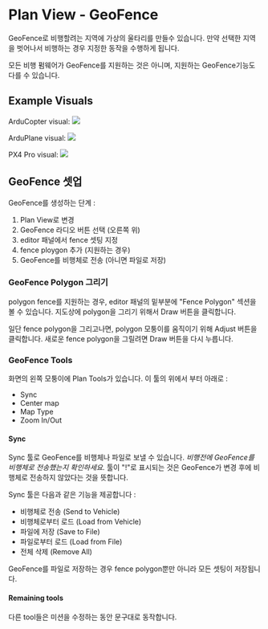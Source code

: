 # Plan View - GeoFence
GeoFence로 비행할려는 지역에 가상의 울타리를 만들수 있습니다. 만약 선택한 지역을 벗어나서 비행하는 경우 지정한 동작을 수행하게 됩니다.

모든 비행 펌웨어가 GeoFence를 지원하는 것은 아니며, 지원하는 GeoFence기능도 다를 수 있습니다.

## Example Visuals
ArduCopter visual:
![](GeoFence.APM.Copter.jpg)

ArduPlane visual:
![](GeoFence.APM.Plane.jpg)

PX4 Pro visual:
![](GeoFence.PX4.jpg)

## GeoFence 셋업
GeoFence를 생성하는 단계 :

1. Plan View로 변경
2. GeoFence 라디오 버튼 선택 (오른쪽 위)
3. editor 패널에서 fence 셋팅 지정
4. fence ploygon 추가 (지원하는 경우)
5. GeoFence를 비행체로 전송 (아니면 파일로 저장)

### GeoFence Polygon 그리기
polygon fence를 지원하는 경우, editor 패널의 밑부분에 "Fence Polygon" 섹션을 볼 수 있습니다. 지도상에 polygon을 그리기 위해서 Draw 버튼을 클릭합니다.

일단 fence polygon을 그리고나면, polygon 모퉁이를 움직이기 위해 Adjust 버튼을 클릭합니다. 새로운 fence polygon을 그릴려면 Draw 버튼을 다시 누릅니다.

### GeoFence Tools
화면의 왼쪽 모퉁이에 Plan Tools가 있습니다. 이 툴의 위에서 부터 아래로 :

* Sync
* Center map
* Map Type
* Zoom In/Out

#### Sync
Sync 툴로 GeoFence를 비행체나 파일로 보낼 수 있습니다. *비행전에 GeoFence를 비행체로 전송했는지 확인하세요.* 툴이 "!"로 표시되는 것은 GeoFence가 변경 후에 비행체로 전송하지 않았다는 것을 뜻합니다.

Sync 툴은 다음과 같은 기능을 제공합니다 :

* 비행체로 전송 (Send to Vehicle)
* 비행체로부터 로드 (Load from Vehicle)
* 파일에 저장 (Save to File)
* 파일로부터 로드 (Load from File)
* 전체 삭제 (Remove All)

GeoFence를 파일로 저장하는 경우 fence polygon뿐만 아니라 모든 셋팅이 저장됩니다.

#### Remaining tools
다른 tool들은 미션을 수정하는 동안 문구대로 동작합니다.